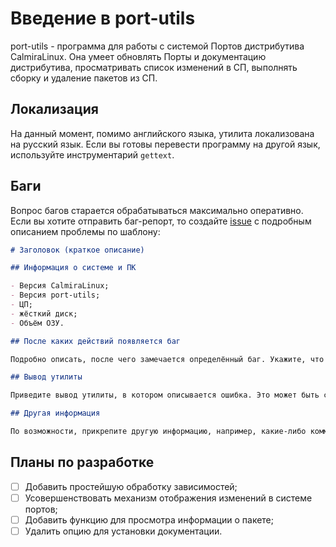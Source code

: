 # Введение в port-utils

port-utils - программа для работы с системой Портов дистрибутива CalmiraLinux. Она умеет обновлять Порты и документацию дистрибутива, просматривать список изменений в СП, выполнять сборку и удаление пакетов из СП.

## Локализация

На данный момент, помимо английского языка, утилита локализована на русский язык. Если вы готовы перевести программу на другой язык, используйте инструментарий `gettext`.

## Баги

Вопрос багов старается обрабатываться максимально оперативно. Если вы хотите отправить баг-репорт, то создайте [issue](https://github.com/CalmiraLinux/port-utils/issues/new) с подробным описанием проблемы по шаблону:

```markdown
# Заголовок (краткое описание)

## Информация о системе и ПК

- Версия CalmiraLinux;
- Версия port-utils;
- ЦП;
- жёсткий диск;
- Объём ОЗУ.

## После каких действий появляется баг

Подробно описать, после чего замечается определённый баг. Укажите, что надо сделать, чтобы воспроизвести этот баг.

## Вывод утилиты

Приведите вывод утилиты, в котором описывается ошибка. Это может быть стандартное сообщение port-utils, а может быть сообщение интерпретатора Python, либо сообщения операционной системы.

## Другая информация

По возможности, прикрепите другую информацию, например, какие-либо комментарии.

```

## Планы по разработке

- [ ] Добавить простейшую обработку зависимостей;
- [ ] Усовершенствовать механизм отображения изменений в системе портов;
- [ ] Добавить функцию для просмотра информации о пакете;
- [ ] Удалить опцию для установки документации.